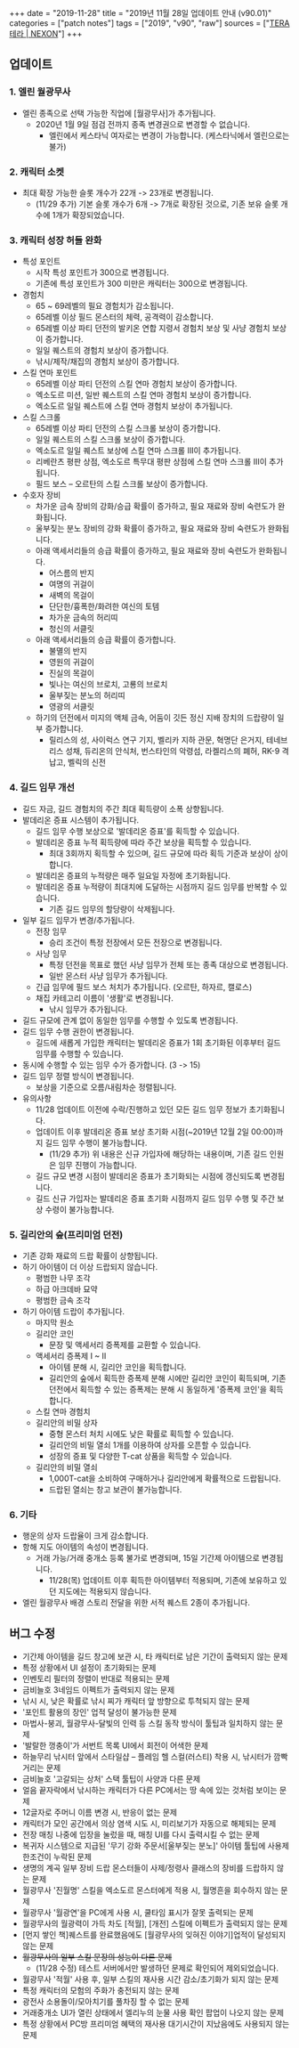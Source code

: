 +++
date = "2019-11-28"
title = "2019년 11월 28일 업데이트 안내 (v90.01)"
categories = ["patch notes"]
tags = ["2019", "v90", "raw"]
sources = ["[TERA 테라 | NEXON](http://tera.nexon.com/news/update/view.aspx?n4articlesn=418)"]
+++

## 업데이트

### **1.** 엘린 월광무사
- 엘린 종족으로 선택 가능한 직업에 [월광무사]가 추가됩니다.
  - 2020년 1월 9일 점검 전까지 종족 변경권으로 변경할 수 없습니다.
    - 엘린에서 케스타닉 여자로는 변경이 가능합니다. (케스타닉에서 엘린으로는 불가)

### **2.** 캐릭터 소켓
- 최대 확장 가능한 슬롯 개수가 22개 -> 23개로 변경됩니다.
  - (11/29 추가) 기본 슬롯 개수가 6개 -> 7개로 확장된 것으로, 기존 보유 슬롯 개수에 1개가 확장되었습니다.

### **3.** 캐릭터 성장 허들 완화
- 특성 포인트
  - 시작 특성 포인트가 300으로 변경됩니다.
  - 기존에 특성 포인트가 300 미만은 캐릭터는 300으로 변경됩니다.
- 경험치
  - 65 ~ 69레벨의 필요 경험치가 감소됩니다.
  - 65레벨 이상 필드 몬스터의 체력, 공격력이 감소합니다.
  - 65레벨 이상 파티 던전의 발키온 연합 지령서 경험치 보상 및 사냥 경험치 보상이 증가합니다.
  - 일일 퀘스트의 경험치 보상이 증가합니다.
  - 낚시/제작/채집의 경험치 보상이 증가합니다.
- 스킬 연마 포인트
  - 65레벨 이상 파티 던전의 스킬 연마 경험치 보상이 증가합니다.
  - 엑소도르 미션, 일반 퀘스트의 스킬 연마 경험치 보상이 증가합니다.
  - 엑소도르 일일 퀘스트에 스킬 연마 경험치 보상이 추가됩니다.
- 스킬 스크롤
  - 65레벨 이상 파티 던전의 스킬 스크롤 보상이 증가합니다.
  - 일일 퀘스트의 스킬 스크롤 보상이 증가합니다.
  - 엑소도르 일일 퀘스트 보상에 스킬 연마 스크롤 III이 추가됩니다.
  - 리베란츠 평판 상점, 엑소도르 특무대 평판 상점에 스킬 연마 스크롤 III이 추가됩니다.
  - 필드 보스 – 오르탄의 스킬 스크롤 보상이 증가합니다.
- 수호자 장비
  - 차가운 금속 장비의 강화/승급 확률이 증가하고, 필요 재료와 장비 숙련도가 완화됩니다.
  - 울부짖는 분노 장비의 강화 확률이 증가하고, 필요 재료와 장비 숙련도가 완화됩니다.
  - 아래 액세서리들의 승급 확률이 증가하고, 필요 재료와 장비 숙련도가 완화됩니다.
    - 어스름의 반지
    - 여명의 귀걸이
    - 새벽의 목걸이
    - 단단한/흉폭한/화려한 여신의 토템
    - 차가운 금속의 허리띠
    - 청신의 서클릿
  - 아래 액세서리들의 승급 확률이 증가합니다.
    - 불멸의 반지
    - 영원의 귀걸이
    - 진실의 목걸이
    - 빛나는 여신의 브로치, 고룡의 브로치
    - 울부짖는 분노의 허리띠
    - 영광의 서클릿
  - 하기의 던전에서 미지의 액체 금속, 어둠이 깃든 정신 지배 장치의 드랍량이 일부 증가합니다.
    - 릴리스의 성, 사이럭스 연구 기지, 벨리카 지하 관문, 혁명단 은거지, 테네브리스 성채, 듀리온의 안식처, 번스타인의 악령섬, 라켈리스의 폐허, RK-9 격납고, 벨릭의 신전

### **4.** 길드 임무 개선
- 길드 자금, 길드 경험치의 주간 최대 획득량이 소폭 상향됩니다.
- 발데리온 증표 시스템이 추가됩니다.
  - 길드 임무 수행 보상으로 '발데리온 증표'를 획득할 수 있습니다.
  - 발데리온 증표 누적 획득량에 따라 주간 보상을 획득할 수 있습니다.
    - 최대 3회까지 획득할 수 있으며, 길드 규모에 따라 획득 기준과 보상이 상이합니다.
  - 발데리온 증표의 누적량은 매주 일요일 자정에 초기화됩니다.
  - 발데리온 증표 누적량이 최대치에 도달하는 시점까지 길드 임무를 반복할 수 있습니다.
    - 기존 길드 임무의 할당량이 삭제됩니다.
- 일부 길드 임무가 변경/추가됩니다.
  - 전장 임무
    - 승리 조건이 특정 전장에서 모든 전장으로 변경됩니다.
  - 사냥 임무
    - 특정 던전을 목표로 했던 사냥 임무가 전체 또는 종족 대상으로 변경됩니다.
    - 일반 몬스터 사냥 임무가 추가됩니다.
  - 긴급 임무에 필드 보스 처치가 추가됩니다. (오르탄, 하자르, 캘로스)
  - 채집 카테고리 이름이 '생활'로 변경됩니다.
    - 낚시 임무가 추가됩니다.
- 길드 규모에 관계 없이 동일한 임무를 수행할 수 있도록 변경됩니다.
- 길드 임무 수행 권한이 변경됩니다.
  - 길드에 새롭게 가입한 캐릭터는 발데리온 증표가 1회 초기화된 이후부터 길드 임무를 수행할 수 있습니다.
- 동시에 수행할 수 있는 임무 수가 증가합니다. (3 -> 15)
- 길드 임무 정렬 방식이 변경됩니다.
  - 보상을 기준으로 오름/내림차순 정렬됩니다.
- 유의사항
  - 11/28 업데이트 이전에 수락/진행하고 있던 모든 길드 임무 정보가 초기화됩니다.
  - 업데이트 이후 발데리온 증표 보상 초기화 시점(~2019년 12월 2일 00:00)까지 길드 임무 수행이 불가능합니다.
    - (11/29 추가) 위 내용은 신규 가입자에 해당하는 내용이며, 기존 길드 인원은 임무 진행이 가능합니다.
  - 길드 규모 변경 시점이 발데리온 증표가 초기화되는 시점에 갱신되도록 변경됩니다.
  - 길드 신규 가입자는 발데리온 증표 초기화 시점까지 길드 임무 수행 및 주간 보상 수령이 불가능합니다.

### **5.** 길리안의 숲(프리미엄 던전)
- 기존 강화 재료의 드랍 확률이 상향됩니다.
- 하기 아이템이 더 이상 드랍되지 않습니다.
  - 평범한 나무 조각
  - 하급 아크데바 묘약
  - 평범한 금속 조각
- 하기 아이템 드랍이 추가됩니다.
  - 마지막 원소
  - 길리안 코인
    - 문장 및 액세서리 증폭제를 교환할 수 있습니다.
  - 액세서리 증폭제 I ~ II
    - 아이템 분해 시, 길리안 코인을 획득합니다.
    - 길리안의 숲에서 획득한 증폭제 분해 시에만 길리안 코인이 획득되며, 기존 던전에서 획득할 수 있는 증폭제는 분해 시 동일하게 '증폭제 코인'을 획득합니다.
  - 스킬 연마 경험치
  - 길리안의 비밀 상자
    - 중형 몬스터 처치 시에도 낮은 확률로 획득할 수 있습니다.
    - 길리안의 비밀 열쇠 1개를 이용하여 상자를 오픈할 수 있습니다.
    - 성장의 증표 및 다양한 T-cat 상품을 획득할 수 있습니다.
  - 길리안의 비밀 열쇠
    - 1,000T-cat을 소비하여 구매하거나 길리안에게 확률적으로 드랍됩니다.
    - 드랍된 열쇠는 창고 보관이 불가능합니다.

### **6.** 기타
- 행운의 상자 드랍율이 크게 감소합니다.
- 항해 지도 아이템의 속성이 변경됩니다.
  - 거래 가능/거래 중개소 등록 불가로 변경되며, 15일 기간제 아이템으로 변경됩니다.
    - 11/28(목) 업데이트 이후 획득한 아이템부터 적용되며, 기존에 보유하고 있던 지도에는 적용되지 않습니다.
- 엘린 월광무사 배경 스토리 전달을 위한 서적 퀘스트 2종이 추가됩니다.

## 버그 수정

- 기간제 아이템을 길드 창고에 보관 시, 타 캐릭터로 남은 기간이 출력되지 않는 문제
- 특정 상황에서 UI 설정이 초기화되는 문제
- 인벤토리 필터의 정렬이 반대로 적용되는 문제
- 금비늘호 3네임드 이펙트가 출력되지 않는 문제
- 낚시 시, 낮은 확률로 낚시 찌가 캐릭터 앞 방향으로 투척되지 않는 문제
- '포인트 활용의 장인' 업적 달성이 불가능한 문제
- 마법사-붕괴, 월광무사-달빛의 인력 등 스킬 동작 방식이 툴팁과 일치하지 않는 문제
- '발랄한 껑충이'가 서번트 목록 UI에서 회전이 어색한 문제
- 하늘무리 낚시터 앞에서 스타일샵 – 플레임 헬 스컬(러스티) 착용 시, 낚시터가 깜빡거리는 문제
- 금비늘호 '고갈되는 상처' 스택 툴팁이 사양과 다른 문제
- 얼음 끝자락에서 낚시하는 캐릭터가 다른 PC에서는 땅 속에 있는 것처럼 보이는 문제
- 12글자로 주머니 이름 변경 시, 반응이 없는 문제
- 캐릭터가 모인 공간에서 의상 염색 시도 시, 미리보기가 자동으로 해제되는 문제
- 전장 매칭 나중에 입장을 눌렀을 때, 매칭 UI를 다시 출력시킬 수 없는 문제
- 복귀자 시스템으로 지급된 '무기 강화 주문서[울부짖는 분노]' 아이템 툴팁에 사용제한조건이 누락된 문제
- 생명의 계곡 일부 장비 드랍 몬스터들이 사제/정령사 클래스의 장비를 드랍하지 않는 문제
- 월광무사 '진월명' 스킬을 엑소도르 몬스터에게 적용 시, 월명흔을 회수하지 않는 문제
- 월광무사 '월광연'을 PC에게 사용 시, 쿨타임 표시가 잘못 출력되는 문제
- 월광무사의 월광력이 가득 차도 [적월], [개전] 스킬에 이펙트가 출력되지 않는 문제
- [먼지 쌓인 책]퀘스트를 완료했음에도 [월광무사의 잊혀진 이야기]업적이 달성되지 않는 문제
- ~~월광무사의 일부 스킬 문장의 성능이 다른 문제~~
  - (11/28 수정) 테스트 서버에서만 발생하던 문제로 확인되어 제외되었습니다.
- 월광무사 '적월' 사용 후, 일부 스킬의 재사용 시간 감소/초기화가 되지 않는 문제
- 특정 캐릭터의 모험의 주화가 충전되지 않는 문제
- 광전사 소용돌이/모아치기를 풀차징 할 수 없는 문제
- 거래중개소 UI가 열린 상태에서 엘리누의 눈물 사용 확인 팝업이 나오지 않는 문제
- 특정 상황에서 PC방 프리미엄 혜택의 재사용 대기시간이 지났음에도 사용되지 않는 문제
